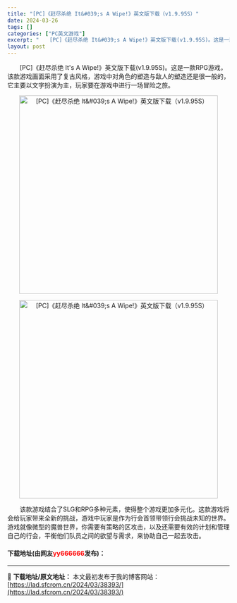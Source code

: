 ```yaml
---
title: "[PC]《赶尽杀绝 It&#039;s A Wipe!》英文版下载（v1.9.95S）"
date: 2024-03-26
tags: []
categories: ["PC英文游戏"]
excerpt: "　　[PC]《赶尽杀绝 It&#039;s A Wipe!》英文版下载(v1.9.95S)。这是一款RPG游戏，该款游戏画面采用了复古风格，游戏中对角色的塑造与敌人的塑造还是很一般的，它主要以文字扮演为主，玩家要在游戏中进行一场冒险之旅。 　　该款游戏结合了SLG和RPG多种元素，使得整个游戏更加多元&hellip;"
layout: post
---
```


 <p>　　[PC]《赶尽杀绝 It&#39;s A Wipe!》英文版下载(v1.9.95S)。这是一款RPG游戏，该款游戏画面采用了复古风格，游戏中对角色的塑造与敌人的塑造还是很一般的，它主要以文字扮演为主，玩家要在游戏中进行一场冒险之旅。</p> <p align="center"><img align="" border="0" src="https://lad.sfcrom.cn/wp-content/uploads/2024/03/20240326_6602e22c01f44.webp" width="450" alt="[PC]《赶尽杀绝 It&amp;#039;s A Wipe!》英文版下载（v1.9.95S）" /></p> <p align="center"><img align="" border="0" src="https://lad.sfcrom.cn/wp-content/uploads/2024/03/20240326_6602e22c5a74d.webp" width="450" alt="[PC]《赶尽杀绝 It&amp;#039;s A Wipe!》英文版下载（v1.9.95S）" /></p> <p>　　该款游戏结合了SLG和RPG多种元素，使得整个游戏更加多元化。这款游戏将会给玩家带来全新的挑战，游戏中玩家是作为行会首领带领行会挑战未知的世界。游戏就像微型的魔兽世界，你需要有策略的区攻击，以及还需要有效的计划和管理自己的行会，平衡他们队员之间的欲望与需求，来协助自己一起去攻击。</p> <p><h4>下载地址(由网友<font color="red">yy666666</font>发布)：</h4></p> 

---
📖 **下载地址/原文地址：** 本文最初发布于我的博客网站：[https://lad.sfcrom.cn/2024/03/38393/](https://lad.sfcrom.cn/2024/03/38393/)
